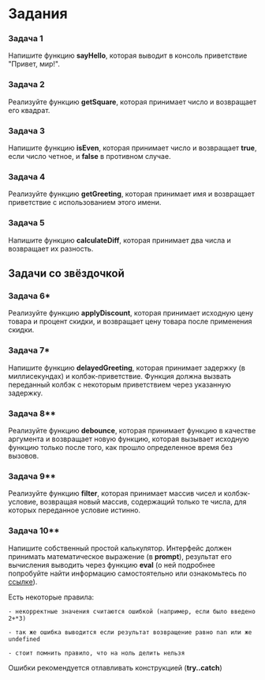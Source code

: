 # Задания

### Задача 1

Напишите функцию **sayHello**, которая выводит в консоль приветствие "Привет, мир!".  


### Задача 2

Реализуйте функцию **getSquare**, которая принимает число и возвращает его квадрат.

### Задача 3

Напишите функцию **isEven**, которая принимает число и возвращает **true**, если число четное, и **false** в противном случае.

### Задача 4

Реализуйте функцию **getGreeting**, которая принимает имя и возвращает приветствие с использованием этого имени.

### Задача 5

Напишите функцию **calculateDiff**, которая принимает два числа и возвращает их разность.


## Задачи со звёздочкой
### Задача 6*

Реализуйте функцию **applyDiscount**, которая принимает исходную цену товара и процент скидки, и возвращает цену товара после применения скидки.

### Задача 7*

Напишите функцию **delayedGreeting**, которая принимает задержку (в миллисекундах) и колбэк-приветствие. Функция должна вызвать переданный колбэк с некоторым приветствием через указанную задержку.

### Задача 8**

Реализуйте функцию **debounce**, которая принимает функцию в качестве аргумента и возвращает новую функцию, которая вызывает исходную функцию только после того, как прошло определенное время без вызовов.

### Задача 9**

Реализуйте функцию **filter**, которая принимает массив чисел и колбэк-условие, возвращая новый массив, содержащий только те числа, для которых переданное условие истинно.

### Задача 10**

Напишите собственный простой калькулятор. Интерфейс должен принимать математическое выражение (в **prompt**), результат его вычисления выводить через функцию **eval** (о ней подробнее попробуйте найти информацию самостоятельно или ознакомьтесь по [ссылке](https://learn.javascript.ru/eval)).

 Есть некоторые правила:

    - некорректные значения считаются ошибкой (например, если было введено 2+*3)

    - так же ошибка выводится если результат возвращение равно nan или же undefined

    - стоит помнить правило, что на ноль делить нельзя

Ошибки рекомендуется отлавливать конструкцией (**try..catch**)
